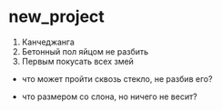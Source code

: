 # new_project
1. Канчеджанга
2. Бетонный пол яйцом не разбить
3. Первым покусать всех змей

- что может пройти сквозь стекло, не разбив его?

- что размером со слона, но ничего не весит?
